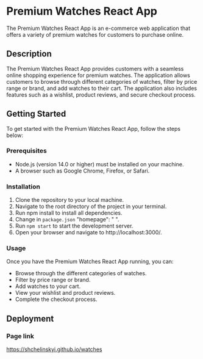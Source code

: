 # Premium Watches React App

The Premium Watches React App is an e-commerce web application that offers a variety of premium watches for customers to purchase online.

## Description

The Premium Watches React App provides customers with a seamless online shopping experience for premium watches. The application allows customers to browse through different categories of watches, filter by price range or brand, and add watches to their cart. The application also includes features such as a wishlist, product reviews, and secure checkout process.

## Getting Started

To get started with the Premium Watches React App, follow the steps below:

### Prerequisites

* Node.js (version 14.0 or higher) must be installed on your machine.
* A browser such as Google Chrome, Firefox, or Safari.

### Installation

1. Clone the repository to your local machine.
2. Navigate to the root directory of the project in your terminal.
3. Run npm install to install all dependencies.
4. Change in `package.json`  "homepage": " ".
5. Run `npm start` to start the development server.
6. Open your browser and navigate to http://localhost:3000/.

### Usage

Once you have the Premium Watches React App running, you can:

* Browse through the different categories of watches.
* Filter by price range or brand.
* Add watches to your cart.
* View your wishlist and product reviews.
* Complete the checkout process.

## Deployment

### Page link

https://shchelinskyi.github.io/watches
